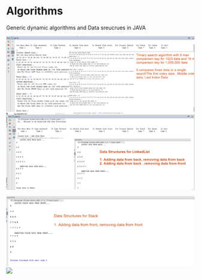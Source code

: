 # Algorithms
Generic dynamic algorithms and Data sreucrues in JAVA


<p align="center">
  <img src="https://github.com/badmusamuda/Algorithms/blob/master/algo (4).png" />
    <img src="https://github.com/badmusamuda/Algorithms/blob/master/algo (3).png" />

  <p>
      <img src="https://github.com/badmusamuda/Algorithms/blob/master/3.Stack.png	" />
    <img src="https://github.com/badmusamuda/Algorithms/blob/master4.Queue.png" />

  </p>
  
